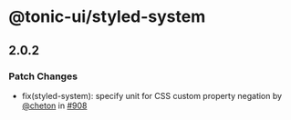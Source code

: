 # @tonic-ui/styled-system

## 2.0.2

### Patch Changes

- fix(styled-system): specify unit for CSS custom property negation by [@cheton](https://github.com/cheton) in [#908](https://github.com/trendmicro-frontend/tonic-ui/pull/908)
